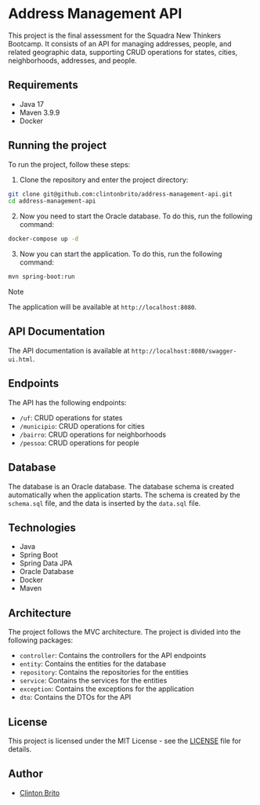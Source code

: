 # Address Management API

This project is the final assessment for the Squadra New Thinkers Bootcamp. It consists of an API for managing addresses, people, and related geographic data, supporting CRUD operations for states, cities, neighborhoods, addresses, and people.

## Requirements

- Java 17
- Maven 3.9.9
- Docker

## Running the project

To run the project, follow these steps:

1. Clone the repository and enter the project directory:

```bash
git clone git@github.com:clintonbrito/address-management-api.git
cd address-management-api
```

2. Now you need to start the Oracle database. To do this, run the following command:

```bash
docker-compose up -d
```

3. Now you can start the application. To do this, run the following command:

```bash
mvn spring-boot:run
```

> [!NOTE]
> The application will be available at `http://localhost:8080`.

## API Documentation

The API documentation is available at `http://localhost:8080/swagger-ui.html`.

## Endpoints

The API has the following endpoints:

- `/uf`: CRUD operations for states
- `/municipio`: CRUD operations for cities
- `/bairro`: CRUD operations for neighborhoods
- `/pessoa`: CRUD operations for people

## Database

The database is an Oracle database. The database schema is created automatically when the application starts. The schema is created by the `schema.sql` file, and the data is inserted by the `data.sql` file.

## Technologies

- Java
- Spring Boot
- Spring Data JPA
- Oracle Database
- Docker
- Maven

## Architecture

The project follows the MVC architecture. The project is divided into the following packages:

- `controller`: Contains the controllers for the API endpoints
- `entity`: Contains the entities for the database
- `repository`: Contains the repositories for the entities
- `service`: Contains the services for the entities
- `exception`: Contains the exceptions for the application
- `dto`: Contains the DTOs for the API

## License

This project is licensed under the MIT License - see the [LICENSE](LICENSE) file for details.

## Author

- [Clinton Brito](https://github.com/clintonbrito)